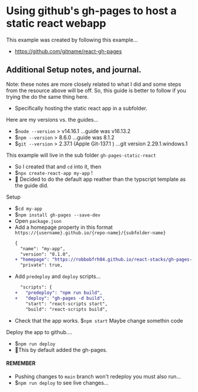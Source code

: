 # Using github's gh-pages to host a static react webapp
This example was created by following this example...
- https://github.com/gitname/react-gh-pages

## Additional Setup notes, and journal.  
Note: these notes are more closely related to what I did and some steps from the resource above will be off. So, this guide is better to follow if you trying the do the same thing here. 
- Specifically hosting the static react app in a subfolder. 

Here are my versions vs. the guides...
- $`node --version` > v14.16.1 ...guide was v16.13.2
- $`npm --version` > 8.6.0 ...guide was 8.1.2
- $`git --version` > 2.37.1 (Apple Git-137.1 ) ...git version 2.29.1.windows.1

This example will live in the sub folder `gh-pages-static-react`
- So I created that and `cd` into it, then
- $`npx create-react-app my-app` ! 
- 👀 Decided to do the default app reather than the typscript template as the guide did.

Setup
- $`cd my-app`
- $`npm install gh-pages --save-dev`
- Open `package.json`
- Add a homepage property in this format `https://{username}.github.io/{repo-name}/{subfolder-name}`
  ```diff
  {
    "name": "my-app",
    "version": "0.1.0",
  + "homepage": "https://robbobfrh84.github.io/react-stacks/gh-pages-static-react",
    "private": true,
  ```
- Add `predeploy` and `deploy` scripts...
  ```diff
    "scripts": {
  +   "predeploy": "npm run build",
  +   "deploy": "gh-pages -d build",
      "start": "react-scripts start",
      "build": "react-scripts build",
  ```
- Check that the app works. $`npm start` Maybe change somethin code

Deploy the app to github....
- $`npm run deploy`
- 👀This by default added the gh-pages. 

#### REMEMBER
- Pushing changes to `main` branch won't redeploy you must also run...
- $`npm run deploy` to see live changes...
